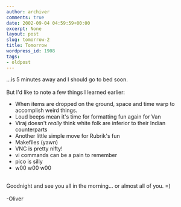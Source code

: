 ```yaml
---
author: archiver
comments: true
date: 2002-09-04 04:59:59+00:00
excerpt: None
layout: post
slug: tomorrow-2
title: Tomorrow
wordpress_id: 1908
tags:
- oldpost
---
```


...is 5 minutes away and I should go to bed soon.<br /><br />But I'd like to note a few things I learned earlier:<ul><li>When items are dropped on the ground, space and time warp to accomplish weird things.</li><li>Loud beeps mean it's time for formatting fun again for Van</li><li>Viraj doesn't <i>really</i> think white folk are inferior to their Indian counterparts</li><li>Another little simple move for Rubrik's fun</li><li>Makefiles (yawn)</li><li>VNC is pretty nifty!</li><li>vi commands can be a pain to remember</li><li>pico is silly</li><li>w00 w00 w00</li></ul><br />Goodnight and see you all in the morning... or almost all of you. =)<br /><br />-Oliver